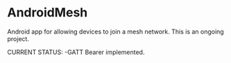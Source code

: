 # AndroidMesh
Android app for allowing devices to join a mesh network. This is an ongoing project.

CURRENT STATUS:
-GATT Bearer implemented.

